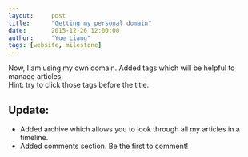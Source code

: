 ```yaml
---
layout:     post
title:      "Getting my personal domain"
date:       2015-12-26 12:00:00
author:     "Yue Liang"
tags: [website, milestone]
---
```


<p>
	Now, I am using my own domain. Added tags which will be helpful to manage articles.<br>
	Hint: try to click those tags before the title.
</p>

<h2 class="section-heading">Update: </h2>
<ul>
	<li>Added archive which allows you to look through all my articles in a timeline.</li>
	<li>Added comments section. Be the first to comment!</li>
</ul>